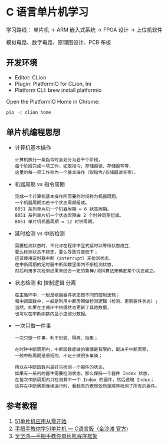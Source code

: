 # C 语言单片机学习

学习路线： 单片机 -> ARM 嵌入式系统 -> FPGA 设计 -> 上位机软件

模拟电路、数字电路、原理图设计、PCB 布板

## 开发环境

- Editor: CLion
- Plugin: PlatformIO for CLion, Ini
- Platform CLI: brew install platformio

Open the PlatformIO Home in Chrome:

```bash
pio -c clion home
```

## 单片机编程思想

- 计算机基本操作

      计算机执行一条指令时会划分为若干个阶段，
      每个阶段完成一项工作，如取指令、存储器读、存储器写等，
      这里的每一项工作称为一个基本操作（取指令/存储器读写等）。

- 机器周期 vs 指令周期

      完成一个计算机基本操作所需要的时间称为机器周期。
      一个机器周期由若干个状态周期组成。
      8051 系列单片机一个机器周期 = 6 状态周期。
      8051 系列单片机一个状态周期由 2 个时钟周期组成。
      8051 单片机机器周期 = 12 时钟周期。 

- 延时检测 vs 中断检测

      需要检测状态时，不允许在程序中显式延时以等待状态成立，
      要么检测状态不稳定，要么导致性能低下；
      应该使用定时器中断（interrupt）来检测状态，
      在中断周期的定时器中断函数里面内不断检测状态，
      然后利用多次检测结果来结合一定的鲁棒/消抖算法来确定某个状态成立。

- 状态检测 和 控制逻辑 分离

      在主循环中，一般是根据器件状态做不同的控制逻辑；
      和中断函数中，一般是利用中断周期做检测逻辑（检测、更新器件状态）;
      当然，如果在主循环中根据状态更新了其他数据，
      也可以在中断函数内显示这部分数据。

- 一次只做一件事

      一次只做一件事，利于封装、隔离、抽象；
      
      在时钟中断周期内，中断函数能做的事情是有限的，取决于中断周期，
      一般中断周期是很短的，不足于做很多事情；

      所以在中断函数内最好只检测一个器件的状态，
      如果有一系列的器件需要检测状态，那么保持一个器件 Index 状态，
      在每次中断周期内只检测其中一个 Index 的器件，然后递增 Index；
      这样在中断周期连续运行时，看起来的表现依然是顺序检测了所有的器件。

## 参考教程

1. [51单片机应用从零开始](https://bbs.elecfans.com/jishu_1456752_1_1.html)
2. [手把手教你学51单片机 — C语言版（金沙滩 官方) ](https://www.bilibili.com/video/BV1RJ411k74J)
3. [吴坚鸿—手把手教你单片机程序框架](https://bbs.elecfans.com/jishu_1456751_1_1.html)